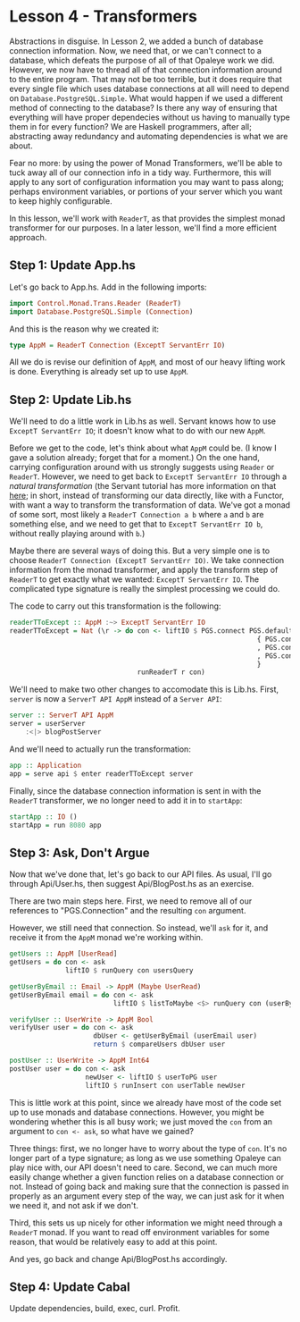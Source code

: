 # Lesson 4 - Transformers

Abstractions in disguise.  In Lesson 2, we added a bunch of database connection information.  Now, we need that, or we can't connect to a database, which defeats the purpose of all of that Opaleye work we did.  However, we now have to thread all of that connection information around to the entire program.  That may not be too terrible, but it does require that every single file which uses database connections at all will need to depend on `Database.PostgreSQL.Simple`.  What would happen if we used a different method of connecting to the database?  Is there any way of ensuring that everything will have proper dependecies without us having to manually type them in for every function?  We are Haskell programmers, after all; abstracting away redundancy and automating dependencies is what we are about.

Fear no more: by using the power of Monad Transformers, we'll be able to tuck away all of our connection info in a tidy way.  Furthermore, this will apply to any sort of configuration information you may want to pass along; perhaps environment variables, or portions of your server which you want to keep highly configurable.

In this lesson, we'll work with `ReaderT`, as that provides the simplest monad transformer for our purposes.  In a later lesson, we'll find a more efficient approach.

## Step 1: Update App.hs

Let's go back to App.hs.  Add in the following imports:
```haskell
import Control.Monad.Trans.Reader (ReaderT)
import Database.PostgreSQL.Simple (Connection)
```

And this is the reason why we created it:
```haskell
type AppM = ReaderT Connection (ExceptT ServantErr IO)
```
All we do is revise our definition of `AppM`, and most of our heavy lifting work is done.  Everything is already set up to use `AppM`.

## Step 2: Update Lib.hs

We'll need to do a little work in Lib.hs as well.  Servant knows how to use `ExceptT ServantErr IO`; it doesn't know what to do with our new `AppM`.

Before we get to the code, let's think about what `AppM` could be.  (I know I gave a solution already; forget that for a moment.)  On the one hand, carrying configuration around with us strongly suggests using `Reader` or `ReaderT`.  However, we need to get back to `ExceptT ServantErr IO` through a *natural transformation* (the Servant tutorial has more information on that [here](https://haskell-servant.github.io/tutorial/server.html#using-another-monad-for-your-handlers); in short, instead of transforming our data directly, like with a Functor, with want a way to transform the transformation of data.  We've got a monad of some sort, most likely a `ReaderT Connection a b` where `a` and `b` are something else, and we need to get that to `ExceptT ServantErr IO b`, without really playing around with `b`.)

Maybe there are several ways of doing this.  But a very simple one is to choose `ReaderT Connection (ExceptT ServantErr IO)`.  We take connection information from the monad transformer, and apply the transform step of `ReaderT` to get exactly what we wanted: `ExceptT ServantErr IO`.  The complicated type signature is really the simplest processing we could do.

The code to carry out this transformation is the following:
```haskell
readerTToExcept :: AppM :~> ExceptT ServantErr IO
readerTToExcept = Nat (\r -> do con <- liftIO $ PGS.connect PGS.defaultConnectInfo
                                                              { PGS.connectUser = "blogtutorial"
                                                              , PGS.connectPassword = "blogtutorial"
                                                              , PGS.connectDatabase = "blogtutorial"
                                                              }
                                runReaderT r con)
```

We'll need to make two other changes to accomodate this is Lib.hs.  First, `server` is now a `ServerT API AppM` instead of a `Server API`:
```haskell
server :: ServerT API AppM
server = userServer
    :<|> blogPostServer
```
And we'll need to actually run the transformation:
```haskell
app :: Application
app = serve api $ enter readerTToExcept server
```

Finally, since the database connection information is sent in with the `ReaderT` transformer, we no longer need to add it in to `startApp`:
```haskell
startApp :: IO ()
startApp = run 8080 app
```

## Step 3: Ask, Don't Argue

Now that we've done that, let's go back to our API files.  As usual, I'll go through Api/User.hs, then suggest Api/BlogPost.hs as an exercise.

There are two main steps here.  First, we need to remove all of our references to "PGS.Connection" and the resulting `con` argument.

However, we still need that connection.  So instead, we'll `ask` for it, and receive it from the `AppM` monad we're working within.
```haskell
getUsers :: AppM [UserRead]
getUsers = do con <- ask
              liftIO $ runQuery con usersQuery

getUserByEmail :: Email -> AppM (Maybe UserRead)
getUserByEmail email = do con <- ask
                          liftIO $ listToMaybe <$> runQuery con (userByEmailQuery email)

verifyUser :: UserWrite -> AppM Bool
verifyUser user = do con <- ask
                     dbUser <- getUserByEmail (userEmail user)
                     return $ compareUsers dbUser user

postUser :: UserWrite -> AppM Int64
postUser user = do con <- ask
                   newUser <- liftIO $ userToPG user
                   liftIO $ runInsert con userTable newUser
```
This is little work at this point, since we already have most of the code set up to use monads and database connections.  However, you might be wondering whether this is all busy work; we just moved the `con` from an argument to `con <- ask`, so what have we gained?

Three things: first, we no longer have to worry about the type of `con`.  It's no longer part of a type signature; as long as we use something Opaleye can play nice with, our API doesn't need to care.  Second, we can much more easily change whether a given function relies on a database connection or not.  Instead of going back and making sure that the connection is passed in properly as an argument every step of the way, we can just ask for it when we need it, and not ask if we don't.

Third, this sets us up nicely for other information we might need through a `ReaderT` monad.  If you want to read off environment variables for some reason, that would be relatively easy to add at this point.

And yes, go back and change Api/BlogPost.hs accordingly.

## Step 4: Update Cabal

Update dependencies, build, exec, curl.  Profit.
